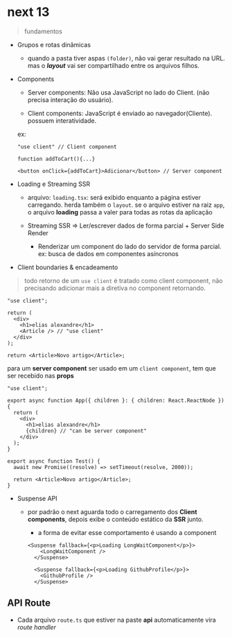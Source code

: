 # next 13

> fundamentos

- Grupos e rotas dinâmicas

  - quando a pasta tiver aspas `(folder)`, não vai gerar resultado na URL.
    mas o **_layout_** vai ser compartilhado entre os arquivos filhos.

- Components

  - Server components: Não usa JavaScript no lado do Client. (não precisa interação do usuário).

  - Client components: JavaScript é enviado ao navegador(Cliente). possuem interatividade.

  ex:

  ```tsx
  "use client" // Client component

  function addToCart(){...}

  <button onClick={addToCart}>Adicionar</button> // Server component
  ```

- Loading e Streaming SSR

  - arquivo: `loading.tsx`: será exibido enquanto a página estiver carregando. herda também o `layout`. se o arquivo estiver na raiz `app`, o arquivo **loading** passa a valer para todas as rotas da aplicação

  - Streaming SSR => Ler/escrever dados de forma parcial + Server Side Render

    - Renderizar um component do lado do servidor de forma parcial. ex: busca de dados em componentes asíncronos

- Client boundaries & encadeamento

> todo retorno de um `use client` é tratado como client component, não precisando adicionar mais a diretiva no component retornando.

```tsx
"use client";

return (
  <div>
    <h1>elias alexandre</h1>
    <Article /> // "use client"
  </div>
);

return <Article>Novo artigo</Article>;
```

para um **server component** ser usado em um `client component`, tem que ser recebido nas **props**

```tsx
"use client";

export async function App({ children }: { children: React.ReactNode }) {
  return (
    <div>
      <h1>elias alexandre</h1>
      {children} // "can be server component"
    </div>
  );
}

export async function Test() {
  await new Promise((resolve) => setTimeout(resolve, 2000));

  return <Article>Novo artigo</Article>;
}
```

- Suspense API

  - por padrão o next aguarda todo o carregamento dos **Client components**, depois exibe o conteúdo estático da **SSR** junto.

    - a forma de evitar esse comportamento é usando a **<Suspense />** component

    ```tsx
    <Suspense fallback={<p>Loading LongWaitComponent</p>}>
        <LongWaitComponent />
      </Suspense>

      <Suspense fallback={<p>Loading GithubProfile</p>}>
        <GithubProfile />
      </Suspense>
    ```

## API Route

- Cada arquivo `route.ts` que estiver na paste **api** automaticamente vira _route handler_
